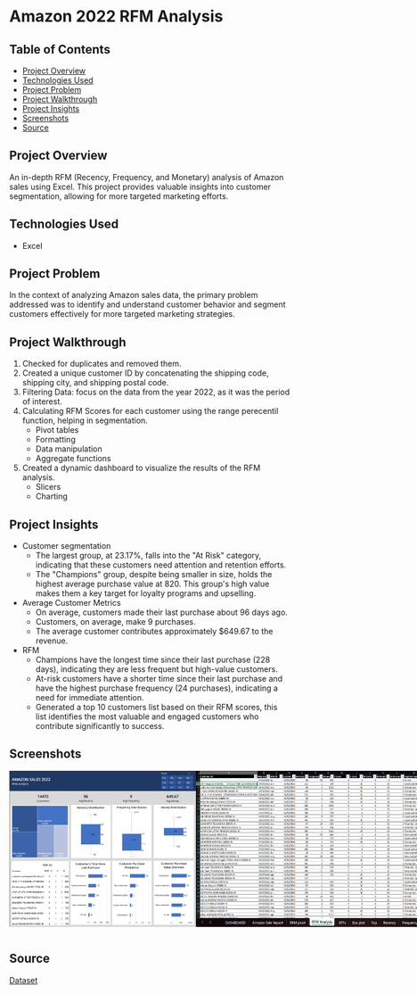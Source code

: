 # Amazon 2022 RFM Analysis

## Table of Contents
+ [Project Overview](#Project-overview)
+ [Technologies Used](#Technologies-Used)
+ [Project Problem](#Project-Problem)
+ [Project Walkthrough](#Project-Walkthrough)
+ [Project Insights](#Project-Insights)
+ [Screenshots](#Screenshots)
+ [Source](#Source)

## Project Overview
 An in-depth RFM (Recency, Frequency, and Monetary) analysis of Amazon sales using Excel. This project provides valuable insights into customer segmentation, allowing for more targeted marketing efforts.
 
## Technologies Used
+ Excel

## Project Problem
In the context of analyzing Amazon sales data, the primary problem addressed was to identify and understand customer behavior and segment customers effectively for more targeted marketing strategies.

## Project Walkthrough
1. Checked for duplicates and removed them.
2. Created a unique customer ID by concatenating the shipping code, shipping city, and shipping postal code.
3. Filtering Data: focus on the data from the year 2022, as it was the period of interest.
4. Calculating RFM Scores for each customer using the range perecentil function, helping in segmentation.
   - Pivot tables
   - Formatting
   - Data manipulation
   - Aggregate functions
5. Created a dynamic dashboard to visualize the results of the RFM analysis.
   - Slicers
   - Charting

## Project Insights
- Customer segmentation
   - The largest group, at 23.17%, falls into the "At Risk" category, indicating that these customers need attention and retention efforts.
   - The "Champions" group, despite being smaller in size, holds the highest average purchase value at 820. This group's high value makes them a key target for loyalty programs and upselling.
- Average Customer Metrics
   - On average, customers made their last purchase about 96 days ago.
   - Customers, on average, make 9 purchases.
   - The average customer contributes approximately $649.67 to the revenue.
- RFM
   - Champions have the longest time since their last purchase (228 days), indicating they are less frequent but high-value customers.
   - At-risk customers have a shorter time since their last purchase and have the highest purchase frequency (24 purchases), indicating a need for immediate attention.
   - Generated a top 10 customers list based on their RFM scores, this list identifies the most valuable and engaged customers who contribute significantly to success.

## Screenshots
<div style="display: flex; flex-direction: row; gap:10">
  <img  style="margin-bottom: 15px;" src="https://github.com/NilArj/Amazon_sales/blob/db503681a8c494a0710317f20e69ff8c7a208580/Captura%20de%20pantalla%202023-09-12%20233902.png" alt="visualization insights" width="600" height="280">
<img  style="margin-bottom: 10px;" src="https://github.com/NilArj/Amazon_sales/blob/db503681a8c494a0710317f20e69ff8c7a208580/Captura%20de%20pantalla%202023-09-12%20234100.png" alt="excel table" width="600" height="280">
</div>

## Source
[Dataset](https://www.kaggle.com/datasets/thedevastator/unlock-profits-with-e-commerce-sales-data)

